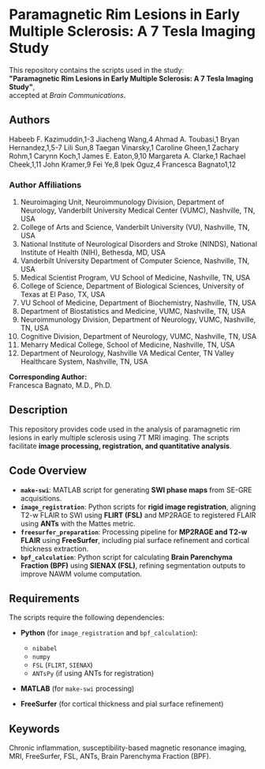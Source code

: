 # **Paramagnetic Rim Lesions in Early Multiple Sclerosis: A 7 Tesla Imaging Study**  

This repository contains the scripts used in the study:  
**"Paramagnetic Rim Lesions in Early Multiple Sclerosis: A 7 Tesla Imaging Study"**,  
accepted at *Brain Communications*.  

## **Authors**  
Habeeb F. Kazimuddin,1-3 Jiacheng Wang,4 Ahmad A. Toubasi,1 Bryan Hernandez,1,5-7 Lili Sun,8 Taegan Vinarsky,1 Caroline Gheen,1 Zachary Rohm,1 Carynn Koch,1 James E. Eaton,9,10 Margareta A. Clarke,1 Rachael Cheek,1,11 John Kramer,9 Fei Ye,8 Ipek Oguz,4 Francesca Bagnato1,12  

### **Author Affiliations**  
1. Neuroimaging Unit, Neuroimmunology Division, Department of Neurology, Vanderbilt University Medical Center (VUMC), Nashville, TN, USA  
2. College of Arts and Science, Vanderbilt University (VU), Nashville, TN, USA  
3. National Institute of Neurological Disorders and Stroke (NINDS), National Institute of Health (NIH), Bethesda, MD, USA  
4. Vanderbilt University Department of Computer Science, Nashville, TN, USA  
5. Medical Scientist Program, VU School of Medicine, Nashville, TN, USA  
6. College of Science, Department of Biological Sciences, University of Texas at El Paso, TX, USA  
7. VU School of Medicine, Department of Biochemistry, Nashville, TN, USA  
8. Department of Biostatistics and Medicine, VUMC, Nashville, TN, USA  
9. Neuroimmunology Division, Department of Neurology, VUMC, Nashville, TN, USA  
10. Cognitive Division, Department of Neurology, VUMC, Nashville, TN, USA  
11. Meharry Medical College, School of Medicine, Nashville, TN, USA  
12. Department of Neurology, Nashville VA Medical Center, TN Valley Healthcare System, Nashville, TN, USA  

**Corresponding Author:**  
Francesca Bagnato, M.D., Ph.D.  

## **Description**  
This repository provides code used in the analysis of paramagnetic rim lesions in early multiple sclerosis using 7T MRI imaging. The scripts facilitate **image processing, registration, and quantitative analysis**.  

## **Code Overview**  

- **`make-swi`**: MATLAB script for generating **SWI phase maps** from SE-GRE acquisitions.  
- **`image_registration`**: Python scripts for **rigid image registration**, aligning T2-w FLAIR to SWI using **FLIRT (FSL)** and MP2RAGE to registered FLAIR using **ANTs** with the Mattes metric.  
- **`freesurfer_preparation`**: Processing pipeline for **MP2RAGE and T2-w FLAIR** using **FreeSurfer**, including pial surface refinement and cortical thickness extraction.  
- **`bpf_calculation`**: Python script for calculating **Brain Parenchyma Fraction (BPF)** using **SIENAX (FSL)**, refining segmentation outputs to improve NAWM volume computation.  

## **Requirements**  
The scripts require the following dependencies:  

- **Python** (for `image_registration` and `bpf_calculation`):  
  - `nibabel`  
  - `numpy`  
  - `FSL` (`FLIRT`, `SIENAX`)  
  - `ANTsPy` (if using ANTs for registration)  

- **MATLAB** (for `make-swi` processing)  
- **FreeSurfer** (for cortical thickness and pial surface refinement)  

## **Keywords**  
Chronic inflammation, susceptibility-based magnetic resonance imaging, MRI, FreeSurfer, FSL, ANTs, Brain Parenchyma Fraction (BPF).  
